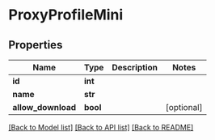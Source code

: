 # ProxyProfileMini


## Properties

Name | Type | Description | Notes
------------ | ------------- | ------------- | -------------
**id** | **int** |  | 
**name** | **str** |  | 
**allow_download** | **bool** |  | [optional] 

[[Back to Model list]](../#documentation-for-models) [[Back to API list]](../#documentation-for-api-endpoints) [[Back to README]](../)


